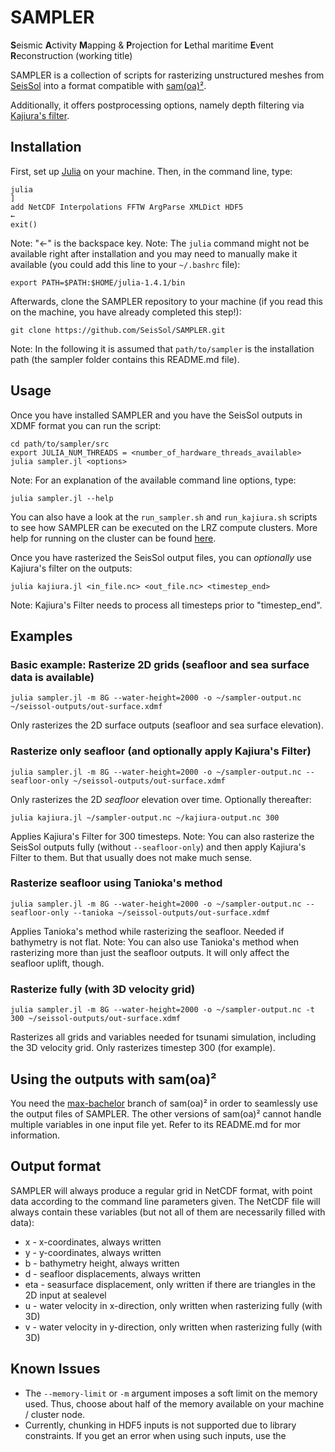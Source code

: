 # SAMPLER
**S**eismic **A**ctivity **M**apping & **P**rojection for **L**ethal maritime **E**vent **R**econstruction (working title)

SAMPLER is a collection of scripts for rasterizing unstructured meshes from [SeisSol][1] into a format compatible with [sam(oa)²][2].

Additionally, it offers postprocessing options, namely depth filtering via [Kajiura's filter][3].

## Installation
First, set up [Julia][4] on your machine.
Then, in the command line, type:

    julia
    ]
    add NetCDF Interpolations FFTW ArgParse XMLDict HDF5
    ←
    exit()

Note: "←" is the backspace key.
Note: The `julia` command might not be available right after installation and you may need to manually make it available (you could add this line to your `~/.bashrc` file):

    export PATH=$PATH:$HOME/julia-1.4.1/bin

Afterwards, clone the SAMPLER repository to your machine (if you read this on the machine, you have already completed this step!):

    git clone https://github.com/SeisSol/SAMPLER.git

Note: In the following it is assumed that `path/to/sampler` is the installation path (the sampler folder contains this README.md file). 

## Usage
Once you have installed SAMPLER and you have the SeisSol outputs in XDMF format you can run the script:

    cd path/to/sampler/src
    export JULIA_NUM_THREADS = <number_of_hardware_threads_available>
    julia sampler.jl <options>

Note: For an explanation of the available command line options, type:

    julia sampler.jl --help

You can also have a look at the `run_sampler.sh` and `run_kajiura.sh` scripts to see how SAMPLER can be executed on the LRZ compute clusters.
More help for running on the cluster can be found [here][5].

Once you have rasterized the SeisSol output files, you can _optionally_ use Kajiura's filter on the outputs:

    julia kajiura.jl <in_file.nc> <out_file.nc> <timestep_end>

Note: Kajiura's Filter needs to process all timesteps prior to "timestep_end".

## Examples
### Basic example: Rasterize 2D grids (seafloor and sea surface data is available)

    julia sampler.jl -m 8G --water-height=2000 -o ~/sampler-output.nc ~/seissol-outputs/out-surface.xdmf

Only rasterizes the 2D surface outputs (seafloor and sea surface elevation).

### Rasterize only seafloor (and optionally apply Kajiura's Filter)

    julia sampler.jl -m 8G --water-height=2000 -o ~/sampler-output.nc --seafloor-only ~/seissol-outputs/out-surface.xdmf
    
Only rasterizes the 2D _seafloor_ elevation over time. Optionally thereafter:
    
    julia kajiura.jl ~/sampler-output.nc ~/kajiura-output.nc 300

Applies Kajiura's Filter for 300 timesteps.
Note: You can also rasterize the SeisSol outputs fully (without `--seafloor-only`) and then apply Kajiura's Filter to them. But that usually does not make much sense.

### Rasterize seafloor using Tanioka's method

    julia sampler.jl -m 8G --water-height=2000 -o ~/sampler-output.nc --seafloor-only --tanioka ~/seissol-outputs/out-surface.xdmf

Applies Tanioka's method while rasterizing the seafloor. Needed if bathymetry is not flat.
Note: You can also use Tanioka's method when rasterizing more than just the seafloor outputs. 
It will only affect the seafloor uplift, though.

### Rasterize fully (with 3D velocity grid)

    julia sampler.jl -m 8G --water-height=2000 -o ~/sampler-output.nc -t 300 ~/seissol-outputs/out-surface.xdmf

Rasterizes all grids and variables needed for tsunami simulation, including the 3D velocity grid.
Only rasterizes timestep 300 (for example).

## Using the outputs with sam(oa)²
You need the [max-bachelor][6] branch of sam(oa)² in order to seamlessly use the output files of SAMPLER.
The other versions of sam(oa)² cannot handle multiple variables in one input file yet.
Refer to its README.md for mor information.

## Output format
SAMPLER will always produce a regular grid in NetCDF format, with point data according to the command line parameters given.
The NetCDF file will always contain these variables (but not all of them are necessarily filled with data):
* x - x-coordinates, always written
* y - y-coordinates, always written
* b - bathymetry height, always written
* d - seafloor displacements, always written
* eta - seasurface displacement, only written if there are triangles in the 2D input at sealevel
* u - water velocity in x-direction, only written when rasterizing fully (with 3D)
* v - water velocity in y-direction, only written when rasterizing fully (with 3D)

## Known Issues
* The `--memory-limit` or `-m` argument imposes a soft limit on the memory used. Thus, choose about half of the memory available on your machine / cluster node.
* Currently, chunking in HDF5 inputs is not supported due to library constraints. If you get an error when using such inputs, use the 


[1]: http://www.seissol.org/
[2]: https://gitlab.lrz.de/samoa/samoa
[3]: https://ci.nii.ac.jp/naid/120000866529/
[4]: https://julialang.org/downloads/
[5]: https://doku.lrz.de/display/PUBLIC/Running+serial+jobs+on+the+Linux-Cluster#RunningserialjobsontheLinuxCluster-Script-drivenSLURMjobs
[6]: https://gitlab.lrz.de/samoa/samoa/-/tree/max-bachelor
